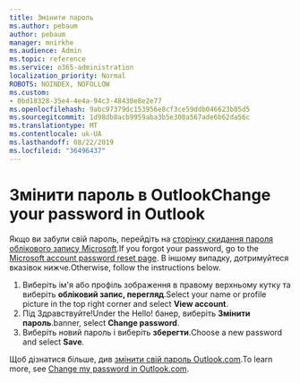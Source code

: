 ```yaml
---
title: Змінити пароль
ms.author: pebaum
author: pebaum
manager: mnirkhe
ms.audience: Admin
ms.topic: reference
ms.service: o365-administration
localization_priority: Normal
ROBOTS: NOINDEX, NOFOLLOW
ms.custom:
- 0bd18328-35e4-4e4a-94c3-48430e8e2e77
ms.openlocfilehash: 9abc97379dc153956e8cf3ce59ddb046623b85d5
ms.sourcegitcommit: 1d98db8acb9959aba3b5e308a567ade6b62da56c
ms.translationtype: MT
ms.contentlocale: uk-UA
ms.lasthandoff: 08/22/2019
ms.locfileid: "36496437"
---
```

# <a name="change-your-password-in-outlook"></a><span data-ttu-id="d4b2c-102">Змінити пароль в Outlook</span><span class="sxs-lookup"><span data-stu-id="d4b2c-102">Change your password in Outlook</span></span>

<span data-ttu-id="d4b2c-103">Якщо ви забули свій пароль, перейдіть на [сторінку скидання пароля облікового запису Microsoft](https://go.microsoft.com/fwlink/p/?linkid=841909).</span><span class="sxs-lookup"><span data-stu-id="d4b2c-103">If you forgot your password, go to the [Microsoft account password reset page](https://go.microsoft.com/fwlink/p/?linkid=841909).</span></span> <span data-ttu-id="d4b2c-104">В іншому випадку, дотримуйтеся вказівок нижче.</span><span class="sxs-lookup"><span data-stu-id="d4b2c-104">Otherwise, follow the instructions below.</span></span>
  
1. <span data-ttu-id="d4b2c-105">Виберіть ім'я або профіль зображення в правому верхньому кутку та виберіть **обліковий запис, перегляд**.</span><span class="sxs-lookup"><span data-stu-id="d4b2c-105">Select your name or profile picture in the top right corner and select **View account**.</span></span>
2. <span data-ttu-id="d4b2c-106">Під Здравствуйте!</span><span class="sxs-lookup"><span data-stu-id="d4b2c-106">Under the Hello!</span></span> <span data-ttu-id="d4b2c-107">банер, виберіть **Змінити пароль**.</span><span class="sxs-lookup"><span data-stu-id="d4b2c-107">banner, select **Change password**.</span></span>
3. <span data-ttu-id="d4b2c-108">Виберіть новий пароль і виберіть **зберегти**.</span><span class="sxs-lookup"><span data-stu-id="d4b2c-108">Choose a new password and select **Save**.</span></span>

<span data-ttu-id="d4b2c-109">Щоб дізнатися більше, див [змінити свій пароль Outlook.com](https://support.office.com/article/2138d690-811c-4545-b2f3-e4dbe80c9735.aspx).</span><span class="sxs-lookup"><span data-stu-id="d4b2c-109">To learn more, see [Change my password in Outlook.com](https://support.office.com/article/2138d690-811c-4545-b2f3-e4dbe80c9735.aspx).</span></span>